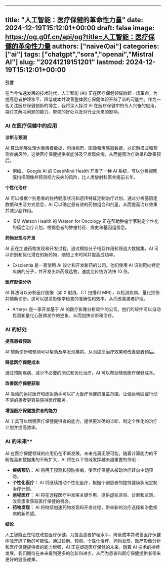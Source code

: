 
---
title: "人工智能：医疗保健的革命性力量"
date: 2024-12-19T15:12:01+00:00
draft: false
image: https://og.g0f.cn/api/og?title=人工智能：医疗保健的革命性力量
authors: ["naiveのai"]
categories: ["ai"]
tags: ["chatgpt","sora","openai","Mistral AI"]
slug: "20241219151201"
lastmod: 2024-12-19T15:12:01+00:00
---
**引言**

在当今快速发展的技术时代，人工智能 (AI) 正在医疗保健领域掀起一场革命，为提高患者护理水平、降低成本并改善整体医疗保健体验开辟了新的可能性。作为一名关注医疗保健创新的博主，我将深入探讨 AI 在医疗保健中的令人兴奋的应用，探讨其解决问题的能力、带来的好处以及对行业未来的影响。

### AI 在医疗保健中的应用

**诊断与预测**

AI 算法能够处理大量患者数据，包括病历、图像和传感器数据，以识别模式和预测疾病风险。这使医疗保健提供者能够及早发现疾病，从而提高治疗效果和改善预后。

* 例如， Google AI 的 DeepMind Health 开发了一种 AI 系统，可以分析视网膜扫描图像并预测视力丧失的风险，比人类放射科医生提前五年。

**个性化治疗**

AI 可以根据个别患者的独特健康状况和遗传特征定制治疗计划。通过分析基因组数据和生活方式信息，AI 可以确定最有效的药物组合和剂量，从而提高治疗效果并减少副作用。

* IBM Watson Health 的 Watson for Oncology 正在帮助肿瘤学家制定个性化的癌症治疗计划，根据患者的肿瘤特征、病史和基因组信息。

**药物发现与开发**

AI 正在加速药物发现和开发过程。通过模拟分子相互作用和筛选大数据集，AI 可以识别和优化潜在的新药物，缩短上市时间并提高成功率。

* Exscientia 是一家使用 AI 设计和开发新药的公司。他们使用 AI 识别靶向特定疾病的分子，并开发出新药候选物，速度比传统方法快 10 倍。

**医疗影像分析**

AI 算法可以分析医疗图像（如 X 射线、CT 扫描和 MRI），以检测疾病、量化损伤并辅助诊断。这可以提高影像学检查的准确性和效率，从而改善患者护理。

* Arterys 是一家开发基于 AI 的医疗影像分析软件的公司。他们的软件可以自动检测和量化心脏病发作的迹象，从而加快诊断和治疗。

### AI 的好处

**提高患者预后**

AI 辅助诊断和预测可以帮助及早发现疾病，从而提高治疗效果和改善患者预后。

**降低医疗保健成本**

通过预防疾病、减少不必要的测试和优化治疗，AI 可以帮助降低医疗保健成本。

**改善医疗保健获取**

AI 驱动的远程医疗和虚拟助手可以扩大医疗保健的覆盖范围，让偏远地区或行动不便的患者更容易获得医疗服务。

**增强医疗保健提供者的能力**

AI 工具可以增强医疗保健提供者的能力，提供更准确的诊断、制定个性化的治疗计划并提高效率。

### AI 的未来**

AI 在医疗保健领域的应用仍在不断发展，未来充满无限可能。随着计算能力的不断提高和数据集的不断扩大，AI 将在以下领域发挥越来越重要的作用：

* **疾病预防：** AI 将用于预测和预防疾病，使医疗保健从被动治疗转向主动预防。
* **个性化医疗：** AI 将继续推动个性化医疗，根据个别患者的独特健康状况定制治疗计划。
* **远程医疗：** AI 将在远程医疗中发挥关键作用，提供虚拟咨询、诊断和监测，改善患者获取医疗保健的机会。
* **药物发现：** AI 将继续加速药物发现和开发过程，带来新的治疗选择和治愈疾病的新希望。

**结论**

人工智能正在彻底改变医疗保健，为提高患者护理水平、降低成本并改善医疗保健体验开辟了新的可能性。通过诊断、预测、个性化治疗、药物发现、医疗影像分析和医疗保健提供者的能力增强，AI 正在塑造医疗保健的未来。随着 AI 技术的持续发展，我们期待在未来看到更多的创新和进步，从而为患者和医疗保健提供者带来更好的健康成果。